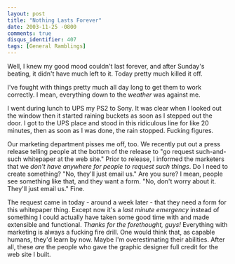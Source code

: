 ```yaml
---
layout: post
title: "Nothing Lasts Forever"
date: 2003-11-25 -0800
comments: true
disqus_identifier: 407
tags: [General Ramblings]
---
```

Well, I knew my good mood couldn't last forever, and after Sunday's
beating, it didn't have much left to it. Today pretty much killed it
off.
 
 I've fought with things pretty much all day long to get them to work
correctly. I mean, everything down to the *weather* was against me.
 
 I went during lunch to UPS my PS2 to Sony. It was clear when I looked
out the window then it started raining buckets as soon as I stepped out
the door. I got to the UPS place and stood in this ridiculous line for
like 20 minutes, then as soon as I was done, the rain stopped. Fucking
figures.
 
 Our marketing department pisses me off, too. We recently put out a
press release telling people at the bottom of the release to "go request
such-and-such whitepaper at the web site." Prior to release, I informed
the marketers that we *don't have anywhere for people to request such
things*. Do I need to create something? "No, they'll just email us." Are
you sure? I mean, people see something like that, and they want a form.
"No, don't worry about it. They'll just email us." Fine.
 
 The request came in today - around a week later - that they need a form
for this whitepaper thing. Except now it's a *last minute emergency*
instead of something I could actually have taken some good time with and
made extensible and functional. *Thanks for the forethought, guys!*
Everything with marketing is always a fucking fire drill. One would
think that, as capable humans, they'd learn by now. Maybe I'm
overestimating their abilities. After all, these *are* the people who
gave the graphic designer full credit for the web site I built.
